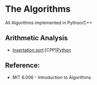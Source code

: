 # The Algorithms
All Algorithms implemented in Python/C++

## Arithmetic Analysis
  * [Insertation sort](https://ocw.mit.edu/courses/electrical-engineering-and-computer-science/6-006-introduction-to-algorithms-fall-2011/lecture-videos/MIT6_006F11_lec03.pdf):[CPP][Python](https://github.com/Xrenya/Algorithms/blob/master/Python/Sorts/insertion_sort.py)

## Reference:
  * MIT 6.006 - Introduction to Algorithms
